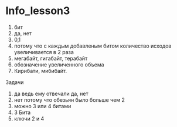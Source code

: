 # Info_lesson3 
1. бит
2. да, нет
3. 0,1
4. потому что с каждым добавленым битом количество исходов увеличивается в 2 раза
5. мегабайт, гигабайт, терабайт
6. обозначение увеличенного объема
7. Кирибати, мибибайт.

Задачи

1. да ведь ему отвечали да, нет
2. нет потому что обезьян было больше чем 2
3. можно 3 или 4 битами
4. 3 Бита
5. ключи 2 и 4
